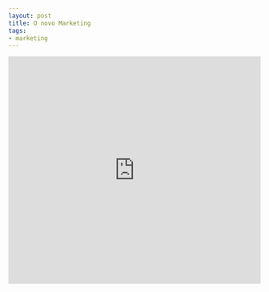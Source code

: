 ```yaml
---
layout: post
title: O novo Marketing
tags:
- marketing
---
```


<iframe 
  width="100%" 
  height="455" 
  src="http://www.youtube.com/embed/DT2QAKrdo7I?&autoplay=1&autohide=1&modestbranding=0&showinfo=0&ap=%2526fmt%3D22" 
  frameborder="0" 
  allowfullscreen>
</iframe>

